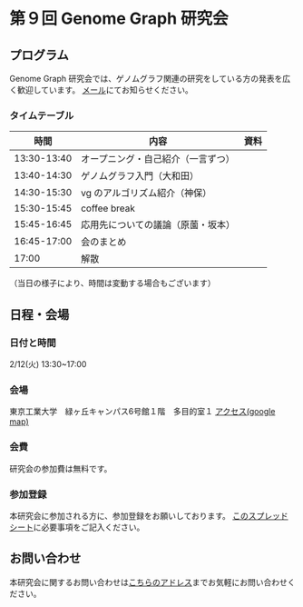 # 第９回 Genome Graph 研究会

## プログラム

Genome Graph 研究会では、ゲノムグラフ関連の研究をしている方の発表を広く歓迎しています。
[メール](genome.graph.jp@gmail.com)にてお知らせください。

### タイムテーブル


時間         | 内容        | 資料
------------|-------------|----- 
13:30-13:40 | オープニング・自己紹介（一言ずつ）||
13:40-14:30 | ゲノムグラフ入門（大和田） ||
14:30-15:30 | vg のアルゴリズム紹介（神保） ||
15:30-15:45 | coffee break ||
15:45-16:45 | 応用先についての議論（原薗・坂本） ||
16:45-17:00 | 会のまとめ ||
17:00       | 解散


（当日の様子により、時間は変動する場合もございます）

## 日程・会場
### 日付と時間

2/12(火) 13:30~17:00

### 会場
東京工業大学　緑ヶ丘キャンパス6号館１階　多目的室１
[アクセス(google map)](https://www.google.co.jp/maps/dir/緑が丘駅（東京）/〒152-0034+東京都目黒区緑が丘１丁目１１%E2%88%92５+緑が丘6号館/@35.6072675,139.676571,17z/am=t/data=!3m1!4b1!4m13!4m12!1m5!1m1!1s0x6018f5251704c23f:0x8b9aebb512e27696!2m2!1d139.6791471!2d35.6065052!1m5!1m1!1s0x6018f525baa31a3d:0x31ad690b4efeafb8!2m2!1d139.6790475!2d35.6080727)

### 会費
研究会の参加費は無料です。

### 参加登録
本研究会に参加される方に、参加登録をお願いしております。
[このスプレッドシート](https://docs.google.com/spreadsheets/d/15JjZhBMozufBoBsD7mPVBHX4XiGOdZfC02W4lGQ27I4/edit?usp=sharing)に必要事項をご記入ください。

## お問い合わせ
本研究会に関するお問い合わせは[こちらのアドレス](genome.graph.jp@gmail.com)までお気軽にお問い合わせください。
